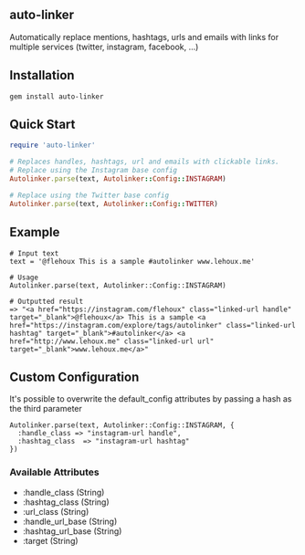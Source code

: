 auto-linker
-----------
Automatically replace mentions, hashtags, urls and emails with links for multiple services (twitter, instagram, facebook, ...)


Installation
-------------

```
gem install auto-linker
```

Quick Start
-----------

```ruby
require 'auto-linker'

# Replaces handles, hashtags, url and emails with clickable links.
# Replace using the Instagram base config
Autolinker.parse(text, Autolinker::Config::INSTAGRAM)

# Replace using the Twitter base config
Autolinker.parse(text, Autolinker::Config::TWITTER)
```

Example
-------

```
# Input text
text = '@flehoux This is a sample #autolinker www.lehoux.me'

# Usage
Autolinker.parse(text, Autolinker::Config::INSTAGRAM)

# Outputted result
=> "<a href="https://instagram.com/flehoux" class="linked-url handle" target="_blank">@flehoux</a> This is a sample <a href="https://instagram.com/explore/tags/autolinker" class="linked-url hashtag" target="_blank">#autolinker</a> <a href="http://www.lehoux.me" class="linked-url url" target="_blank">www.lehoux.me</a>"
```

Custom Configuration
--------------------

It's possible to overwrite the default_config attributes by passing a hash as the third parameter

```
Autolinker.parse(text, Autolinker::Config::INSTAGRAM, {
  :handle_class => "instagram-url handle",
  :hashtag_class  => "instagram-url hashtag"
})
```

### Available Attributes

* :handle_class (String)
* :hashtag_class (String)
* :url_class (String)
* :handle_url_base (String)
* :hashtag_url_base (String)
* :target (String)
